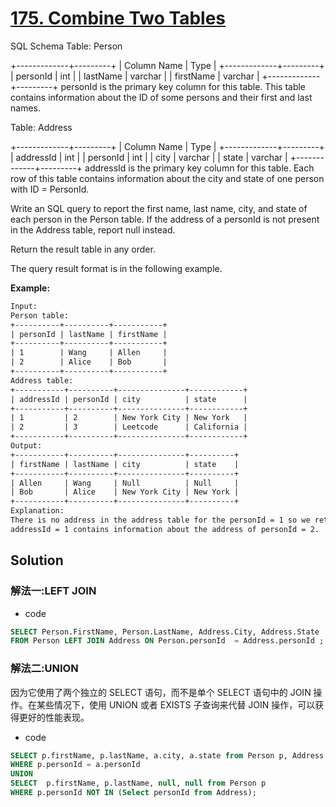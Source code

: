 # [175. Combine Two Tables](https://leetcode.com/problems/combine-two-tables/)

SQL Schema
Table: Person

+-------------+---------+
| Column Name | Type |
+-------------+---------+
| personId | int |
| lastName | varchar |
| firstName | varchar |
+-------------+---------+
personId is the primary key column for this table.
This table contains information about the ID of some persons and their first and last names.

Table: Address

+-------------+---------+
| Column Name | Type |
+-------------+---------+
| addressId | int |
| personId | int |
| city | varchar |
| state | varchar |
+-------------+---------+
addressId is the primary key column for this table.
Each row of this table contains information about the city and state of one person with ID = PersonId.

Write an SQL query to report the first name, last name, city, and state of each person in the Person table. If the address of a personId is not present in the Address table, report null instead.

Return the result table in any order.

The query result format is in the following example.

**Example:**

```txt
Input:
Person table:
+----------+----------+-----------+
| personId | lastName | firstName |
+----------+----------+-----------+
| 1        | Wang     | Allen     |
| 2        | Alice    | Bob       |
+----------+----------+-----------+
Address table:
+-----------+----------+---------------+------------+
| addressId | personId | city          | state      |
+-----------+----------+---------------+------------+
| 1         | 2        | New York City | New York   |
| 2         | 3        | Leetcode      | California |
+-----------+----------+---------------+------------+
Output:
+-----------+----------+---------------+----------+
| firstName | lastName | city          | state    |
+-----------+----------+---------------+----------+
| Allen     | Wang     | Null          | Null     |
| Bob       | Alice    | New York City | New York |
+-----------+----------+---------------+----------+
Explanation:
There is no address in the address table for the personId = 1 so we return null in their city and state.
addressId = 1 contains information about the address of personId = 2.
```

## Solution

### 解法一:LEFT JOIN

- code

```sql
SELECT Person.FirstName, Person.LastName, Address.City, Address.State
FROM Person LEFT JOIN Address ON Person.personId  = Address.personId ;
```

### 解法二:UNION

因为它使用了两个独立的 SELECT 语句，而不是单个 SELECT 语句中的 JOIN 操作。在某些情况下，使用 UNION 或者 EXISTS 子查询来代替 JOIN 操作，可以获得更好的性能表现。

- code

```sql
SELECT p.firstName, p.lastName, a.city, a.state from Person p, Address a
WHERE p.personId = a.personId
UNION
SELECT  p.firstName, p.lastName, null, null from Person p
WHERE p.personId NOT IN (Select personId from Address);
```
